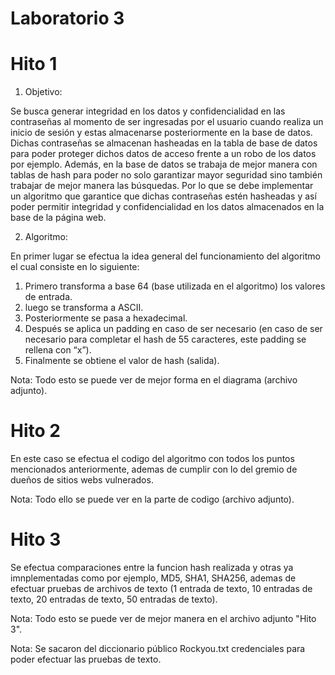 # Laboratorio 3
# Hito 1
1) Objetivo:

Se busca generar integridad en los datos y confidencialidad en las contraseñas al momento de ser ingresadas por el usuario cuando realiza un inicio de sesión y estas almacenarse posteriormente en la base de datos. Dichas contraseñas se almacenan hasheadas en la tabla de base de datos para poder proteger dichos datos de acceso frente a un robo de los datos por ejemplo. Además, en la base de datos se trabaja de mejor manera con tablas de hash para poder no solo garantizar mayor seguridad sino también trabajar de mejor manera las búsquedas. Por lo que se debe implementar un algoritmo que garantice que dichas contraseñas estén hasheadas y así poder permitir integridad y confidencialidad en los datos almacenados en la base de la página web.

2) Algoritmo:

En primer lugar se efectua la idea general del funcionamiento del algoritmo el cual consiste en lo siguiente:

1. Primero transforma a base 64 (base utilizada en el algoritmo) los valores de entrada.
2. luego se transforma a ASCII.
3. Posteriormente se pasa a hexadecimal.
4. Después se aplica un padding en caso de ser necesario (en caso de ser necesario para completar el hash de 55 caracteres, este padding se rellena con “x”).
5. Finalmente se obtiene el valor de hash (salida).

Nota: Todo esto se puede ver de mejor forma en el diagrama (archivo adjunto).

# Hito 2
En este caso se efectua el codigo del algoritmo con todos los puntos mencionados anteriormente, ademas de cumplir con lo del gremio de dueños de sitios webs vulnerados.

Nota: Todo ello se puede ver en la parte de codigo (archivo adjunto).


# Hito 3
Se efectua comparaciones entre la funcion hash realizada y otras ya imnplementadas como por ejemplo, MD5, SHA1, SHA256, ademas de efectuar pruebas de archivos de texto (1 entrada de texto, 10 entradas de texto, 20 entradas de texto, 50 entradas de texto).

Nota: Todo esto se puede ver de mejor manera en el archivo adjunto "Hito 3".

Nota: Se sacaron del diccionario público Rockyou.txt credenciales para poder efectuar las pruebas de texto.
